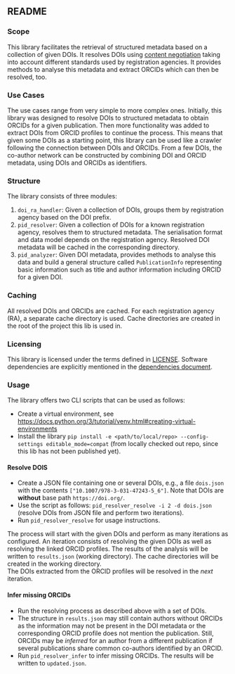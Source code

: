 ## README

### Scope

This library facilitates the retrieval of structured metadata based on a collection of given DOIs.
It resolves DOIs using [content negotiation](https://citation.crosscite.org/docs.html#sec-4) taking into account different standards used by registration agencies.
It provides methods to analyse this metadata and extract ORCIDs which can then be resolved, too.

### Use Cases

The use cases range from very simple to more complex ones.
Initially, this library was designed to resolve DOIs to structured metadata to obtain ORCIDs for a given publication.
Then more functionality was added to extract DOIs from ORCID profiles to continue the process.
This means that given some DOIs as a starting point, this library can be used like a crawler following the connection between DOIs and ORCIDs.
From a few DOIs, the co-author network can be constructed by combining DOI and ORCID metadata, using DOIs and ORCIDs as identifiers. 

### Structure

The library consists of three modules:
1. `doi_ra_handler`: Given a collection of DOIs, groups them by registration agency based on the DOI prefix. 
2. `pid_resolver`: Given a collection of DOIs for a known registration agency, resolves them to structured metadata. 
   The serialisation format and data model depends on the registration agency.
   Resolved DOI metadata will be cached in the corresponding directory.
3. `pid_analyzer`: Given DOI metadata, provides methods to analyse this data and build a general structure called `PublicationInfo` 
   representing basic information such as title and author information including ORCID for a given DOI.

### Caching

All resolved DOIs and ORCIDs are cached. For each registration agency (RA), a separate cache directory is used.
Cache directories are created in the root of the project this lib is used in.

### Licensing

This library is licensed under the terms defined in [LICENSE](LICENSE).
Software dependencies are explicitly mentioned in the [dependencies document](DEPENDENCIES.md).


### Usage

The library offers two CLI scripts that can be used as follows:
- Create a virtual environment, see https://docs.python.org/3/tutorial/venv.html#creating-virtual-environments
- Install the library `pip install -e <path/to/local/repo> --config-settings editable_mode=compat` (from locally checked out repo, since this lib has not been published yet).

#### Resolve DOIS
- Create a JSON file containing one or several DOIs, e.g., a file `dois.json` with the contents `["10.1007/978-3-031-47243-5_6"]`. Note that DOIs are **without** base path `https://doi.org/`.
- Use the script as follows: `pid_resolver_resolve -i 2 -d dois.json` (resolve DOIs from JSON file and perform two iterations).
- Run `pid_resolver_resolve` for usage instructions.

The process will start with the given DOIs and perform as many iterations as configured.
An iteration consists of resolving the given DOIs as well as resolving the linked ORCID profiles.
The results of the analysis will be written to `results.json` (working directory).
The cache directories will be created in the working directory.  
The DOIs extracted from the ORCID profiles will be resolved in the *next* iteration.

#### Infer missing ORCIDs
- Run the resolving process as described above with a set of DOIs.
- The structure in `results.json` may still contain authors without ORCIDs as the information may not be present in the DOI metadata or the corresponding ORCID profile does not mention the publication.
  Still, ORCIDs may be *inferred* for an author from a different publication if several publications share common co-authors identified by an ORCID.
- Run `pid_resolver_infer` to infer missing ORCIDs. The results will be written to `updated.json`.

